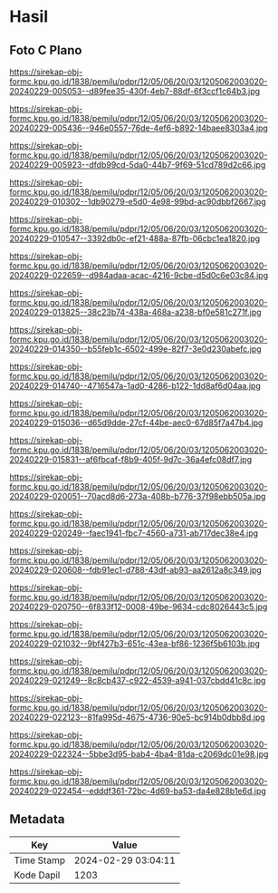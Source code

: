 # Hasil

## Foto C Plano

https://sirekap-obj-formc.kpu.go.id/1838/pemilu/pdpr/12/05/06/20/03/1205062003020-20240229-005053--d89fee35-430f-4eb7-88df-6f3ccf1c64b3.jpg

https://sirekap-obj-formc.kpu.go.id/1838/pemilu/pdpr/12/05/06/20/03/1205062003020-20240229-005436--946e0557-76de-4ef6-b892-14baee8303a4.jpg

https://sirekap-obj-formc.kpu.go.id/1838/pemilu/pdpr/12/05/06/20/03/1205062003020-20240229-005923--dfdb99cd-5da0-44b7-9f69-51cd789d2c66.jpg

https://sirekap-obj-formc.kpu.go.id/1838/pemilu/pdpr/12/05/06/20/03/1205062003020-20240229-010302--1db90279-e5d0-4e98-99bd-ac90dbbf2667.jpg

https://sirekap-obj-formc.kpu.go.id/1838/pemilu/pdpr/12/05/06/20/03/1205062003020-20240229-010547--3392db0c-ef21-488a-87fb-06cbc1ea1820.jpg

https://sirekap-obj-formc.kpu.go.id/1838/pemilu/pdpr/12/05/06/20/03/1205062003020-20240229-022659--d984adaa-acac-4216-9cbe-d5d0c6e03c84.jpg

https://sirekap-obj-formc.kpu.go.id/1838/pemilu/pdpr/12/05/06/20/03/1205062003020-20240229-013825--38c23b74-438a-468a-a238-bf0e581c271f.jpg

https://sirekap-obj-formc.kpu.go.id/1838/pemilu/pdpr/12/05/06/20/03/1205062003020-20240229-014350--b55feb1c-6502-499e-82f7-3e0d230abefc.jpg

https://sirekap-obj-formc.kpu.go.id/1838/pemilu/pdpr/12/05/06/20/03/1205062003020-20240229-014740--4716547a-1ad0-4286-b122-1dd8af6d04aa.jpg

https://sirekap-obj-formc.kpu.go.id/1838/pemilu/pdpr/12/05/06/20/03/1205062003020-20240229-015036--d65d9dde-27cf-44be-aec0-67d85f7a47b4.jpg

https://sirekap-obj-formc.kpu.go.id/1838/pemilu/pdpr/12/05/06/20/03/1205062003020-20240229-015831--af6fbcaf-f8b9-405f-9d7c-36a4efc08df7.jpg

https://sirekap-obj-formc.kpu.go.id/1838/pemilu/pdpr/12/05/06/20/03/1205062003020-20240229-020051--70acd8d6-273a-408b-b776-37f98ebb505a.jpg

https://sirekap-obj-formc.kpu.go.id/1838/pemilu/pdpr/12/05/06/20/03/1205062003020-20240229-020249--faec1941-fbc7-4560-a731-ab717dec38e4.jpg

https://sirekap-obj-formc.kpu.go.id/1838/pemilu/pdpr/12/05/06/20/03/1205062003020-20240229-020608--fdb91ec1-d788-43df-ab93-aa2612a8c349.jpg

https://sirekap-obj-formc.kpu.go.id/1838/pemilu/pdpr/12/05/06/20/03/1205062003020-20240229-020750--6f833f12-0008-49be-9634-cdc8026443c5.jpg

https://sirekap-obj-formc.kpu.go.id/1838/pemilu/pdpr/12/05/06/20/03/1205062003020-20240229-021032--9bf427b3-651c-43ea-bf86-1236f5b6103b.jpg

https://sirekap-obj-formc.kpu.go.id/1838/pemilu/pdpr/12/05/06/20/03/1205062003020-20240229-021249--8c8cb437-c922-4539-a941-037cbdd41c8c.jpg

https://sirekap-obj-formc.kpu.go.id/1838/pemilu/pdpr/12/05/06/20/03/1205062003020-20240229-022123--81fa995d-4675-4736-90e5-bc914b0dbb8d.jpg

https://sirekap-obj-formc.kpu.go.id/1838/pemilu/pdpr/12/05/06/20/03/1205062003020-20240229-022324--5bbe3d95-bab4-4ba4-81da-c2069dc01e98.jpg

https://sirekap-obj-formc.kpu.go.id/1838/pemilu/pdpr/12/05/06/20/03/1205062003020-20240229-022454--edddf361-72bc-4d69-ba53-da4e828b1e6d.jpg


## Metadata

| Key        | Value               |
| ---------- | ------------------- |
| Time Stamp | 2024-02-29 03:04:11 |
| Kode Dapil | 1203                |



